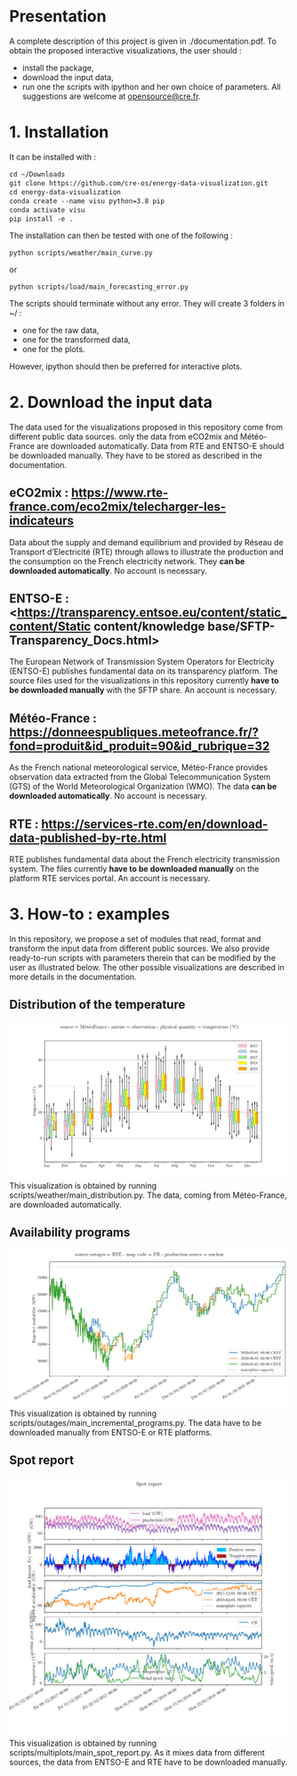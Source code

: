 # Presentation
A complete description of this project is given in ./documentation.pdf.
To obtain the proposed interactive visualizations, the user should :
* install the package, 
* download the input data,
* run one the scripts with ipython and her own choice of parameters.
All suggestions are welcome at <opensource@cre.fr>.

# 1. Installation
It can be installed with :
```
cd ~/Downloads
git clone https://github.com/cre-os/energy-data-visualization.git
cd energy-data-visualization
conda create --name visu python=3.8 pip
conda activate visu
pip install -e .
```
The installation can then be tested with one of the following :
```
python scripts/weather/main_curve.py
```
or 
```
python scripts/load/main_forecasting_error.py
```
The scripts should terminate without any error.
They will create 3 folders in ~/ : 
- one for the raw data,
- one for the transformed data,
- one for the plots.

However, ipython should then be preferred for interactive plots.

# 2. Download the input data
The data used for the visualizations proposed in this repository come from different public data sources.
only the data from eCO2mix and Météo-France are downloaded automatically.
Data from RTE and ENTSO-E should be downloaded manually.
They have to be stored as described in the documentation.

## eCO2mix : <https://www.rte-france.com/eco2mix/telecharger-les-indicateurs>
Data about the supply and demand equilibrium and provided by Réseau de Transport d’Electricité (RTE) through <eCO2mix> allows to illustrate the production and the consumption on the French electricity network.
They **can be downloaded automatically**.
No account is necessary.

## ENTSO-E : <https://transparency.entsoe.eu/content/static_content/Static content/knowledge base/SFTP-Transparency_Docs.html>
The European Network of Transmission System Operators for Electricity (ENTSO-E) publishes fundamental data on its transparency platform.
The source files used for the visualizations in this repository currently **have to be downloaded manually** with the SFTP share.
An account is necessary.

## Météo-France : <https://donneespubliques.meteofrance.fr/?fond=produit&id_produit=90&id_rubrique=32>
As the French national meteorological service, Météo-France provides observation data extracted from the Global Telecommunication System (GTS) of the World Meteorological Organization (WMO).
The data **can be downloaded automatically**.
No account is necessary.

## RTE : <https://services-rte.com/en/download-data-published-by-rte.html>
RTE publishes fundamental data about the French electricity transmission system.
The files currently **have to be downloaded manually** on the platform RTE services portal.
An account is necessary.

# 3. How-to : examples
In this repository, we propose a set of modules that read, format and transform the input data from different public sources.
We also provide ready-to-run scripts with parameters therein that can be modified by the user as illustrated below.
The other possible visualizations are described in more details in the documentation.

## Distribution of the temperature
![Distribution temperature](examples/distribution_temperature.png)
This visualization is obtained by running scripts/weather/main_distribution.py.
The data, coming from Météo-France, are downloaded automatically.

## Availability programs
![Availability programs](examples/incremental_programs.png)
This visualization is obtained by running scripts/outages/main_incremental_programs.py.
The data have to be downloaded manually from ENTSO-E or RTE platforms.

## Spot report
![Spot report](examples/spot_report.png)
This visualization is obtained by running scripts/multiplots/main_spot_report.py.
As it mixes data from different sources, the data from ENTSO-E and RTE have to be downloaded manually.



